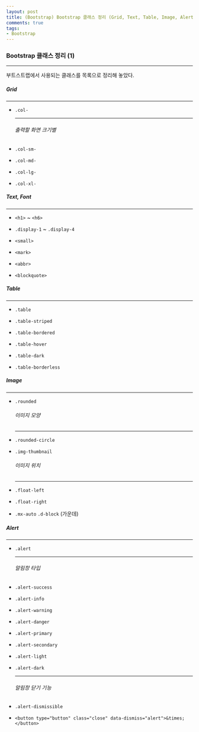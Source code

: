 ```yaml
---
layout: post
title: (Bootstrap) Bootstrap 클래스 정리 (Grid, Text, Table, Image, Alert)
comments: true
tags:
- Bootstrap
---
```




### Bootstrap 클래스 정리 (1)

---



부트스트랩에서 사용되는 클래스를 목록으로 정리해 놓았다.



##### Grid

---

* `.col-`

  ---

  ###### 출력할 화면 크기별 

* `.col-sm-`

* `.col-md-`

* `.col-lg-`

* `.col-xl-`



##### Text, Font

---

* `<h1>` ~ `<h6>`

* `.display-1` ~ `.display-4`

* `<small>`

* `<mark>`

* `<abbr>`

* `<blockquote>`



##### Table

---

* `.table`

* `.table-striped`

* `.table-bordered`

* `.table-hover`

* `.table-dark`

* `.table-borderless`



##### Image

---

* `.rounded`

  ###### 이미지 모양

  ---

* `.rounded-circle`

* `.img-thumbnail`

  ###### 이미지 위치

  ---

* `.float-left`

* `.float-right`

* `.mx-auto` `.d-block`  (가운데)



##### Alert

---

* `.alert`

  ---

  ###### 알림창 타입

* `.alert-success`

* `.alert-info`

* `.alert-warning`

* `.alert-danger`

* `.alert-primary`

* `.alert-secondary`

* `.alert-light`

* `.alert-dark`

  ---

  ###### 알림창 닫기 기능

* `.alert-dismissible`

* `<button type="button" class="close" data-dismiss="alert">&times;</button>`


